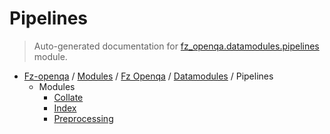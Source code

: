# Pipelines

> Auto-generated documentation for [fz_openqa.datamodules.pipelines](blob/master/fz_openqa/datamodules/pipelines/__init__.py) module.

- [Fz-openqa](../../../README.md#fz-openqa-index) / [Modules](../../../MODULES.md#fz-openqa-modules) / [Fz Openqa](../../index.md#fz-openqa) / [Datamodules](../index.md#datamodules) / Pipelines
    - Modules
        - [Collate](collate/index.md#collate)
        - [Index](index/index.md#index)
        - [Preprocessing](preprocessing/index.md#preprocessing)
